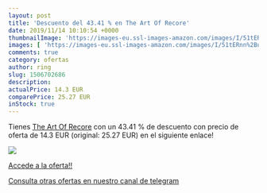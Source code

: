 ```yaml
---
layout: post
title: 'Descuento del 43.41 % en The Art Of Recore'
date: 2019/11/14 10:10:54 +0000
thumbnailImage: 'https://images-eu.ssl-images-amazon.com/images/I/51tERnn%2BuFL._SL200_.jpg'
images: [ 'https://images-eu.ssl-images-amazon.com/images/I/51tERnn%2BuFL._SL200_.jpg' ]
comments: true
category: ofertas
author: ring
slug: 1506702686
description:
actualPrice: 14.3 EUR
comparePrice: 25.27 EUR
inStock: true
---
```


Tienes [The Art Of Recore](https://www.amazon.com/dp/1506702686/?tag=redken08-20) con un 43.41 % de descuento con precio de oferta de 14.3 EUR (original: 25.27 EUR) en el siguiente enlace!

[![](https://images-eu.ssl-images-amazon.com/images/I/51tERnn%2BuFL._SL200_.jpg)](https://www.amazon.com/dp/1506702686/?tag=redken08-20)

[Accede a la oferta!!](https://www.amazon.com/dp/1506702686/?tag=redken08-20)

[Consulta otras ofertas en nuestro canal de telegram](https://t.me/s/ofertas25)

